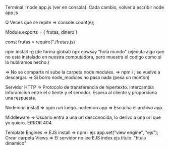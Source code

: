Terminal : node app.js (ver en consola). Cada cambio, volver a escribir node app.js


Q Veces que se repite =>   console.count(e);

Module.exports = {
    frutas,
    dinero
}

const frutas = require("./frutas.js)


npm install -g (de forma global)
npx cowsay "hola mundo" (ejecuta algo que no esta instalado en nuestra computadora, pero muestra el codigo como si lo hubiramos hecho.)

=> No se comparte ni sube la carpeta node modules. 
=> npm i ; se vuelve a descargar. 
=> Si borro node_modules no pasa nada (pesa un monton)

Servidor HTTP =>  Protocolo de transferencia de hipertexto. 
 Intercambia Inforamcion entre el c liente y el servidor. 
 Espera al cliente y proporciona una respuesta.

 Nodemon install => npm run luego. 
 nodemon app => Escucha el archivo app. 

Middleware =>  Usuario entra a una url desconocida, lo derivo a una url que yo quiero. ERROR 404. 

Template Engines => EJS 
  install => npm i ejs
  app.set("view engine", "ejs");
   Crear carpeta Views => El servidor no lee EJS 
     index.ejs 
       titulo: "titulo dinamico"